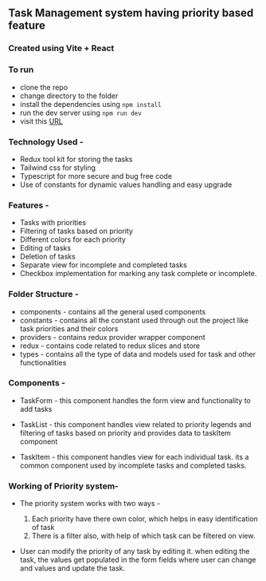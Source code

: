 ## Task Management system having priority based feature

### Created using Vite + React

### To run
 - clone the repo
 - change directory to the folder
 - install the dependencies using `npm install`
 - run the dev server using `npm run dev`
 - visit this [URL](http://localhost:5173/)

### Technology Used -

- Redux tool kit for storing the tasks
- Tailwind css for styling
- Typescript for more secure and bug free code
- Use of constants for dynamic values handling and easy upgrade

### Features -

- Tasks with priorities
- Filtering of tasks based on priority
- Different colors for each priority
- Editing of tasks
- Deletion of tasks
- Separate view for incomplete and completed tasks
- Checkbox implementation for marking any task complete or incomplete.

### Folder Structure -

- components - contains all the general used components
- constants - contains all the constant used through out the project like task priorities and their colors
- providers - contains redux provider wrapper component
- redux - contains code related to redux slices and store
- types - contains all the type of data and models used for task and other functionalities

### Components -

- TaskForm - this component handles the form view and functionality to add tasks

- TaskList - this component handles view related to priority legends and filtering of tasks based on priority and provides data to taskItem component

- TaskItem - this component handles view for each individual task. its a common component used by incomplete tasks and completed tasks.

### Working of Priority system-

- The priority system works with two ways -

    1.  Each priority have there own color, which helps in easy identification of task
    2.  There is a filter also, with help of which task can be filtered on view.

- User can modify the priority of any task by editing it. when editing the task, the values get populated in the form fields where user can change and values and update the task.
